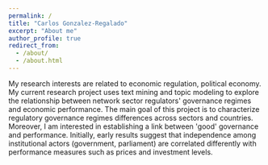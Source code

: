 ```yaml
---
permalink: /
title: "Carlos Gonzalez-Regalado"
excerpt: "About me"
author_profile: true
redirect_from:
  - /about/
  - /about.html
---
```


My research interests are related to economic regulation, political economy. My current research project uses text mining and topic modeling to explore the relationship between network sector regulators' governance regimes and economic performance. The main goal of this project is to characterize regulatory governance regimes differences across sectors and countries. Moreover, I am interested in establishing a link between 'good' governance and performance. Initially, early results suggest that independence among institutional actors (government, parliament) are correlated differently with performance measures such as prices and investment levels.
